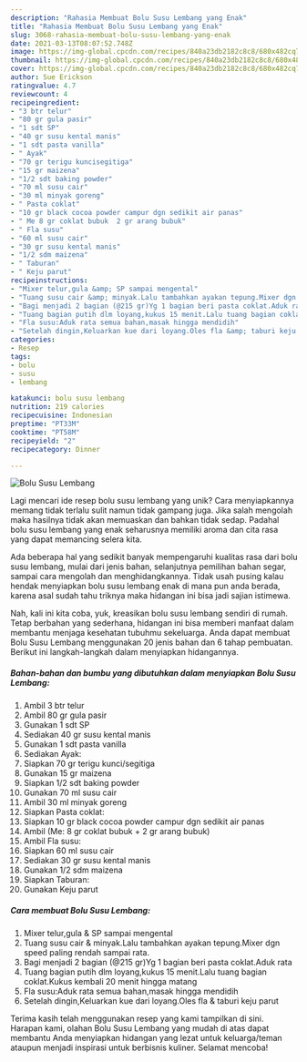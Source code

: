 ```yaml
---
description: "Rahasia Membuat Bolu Susu Lembang yang Enak"
title: "Rahasia Membuat Bolu Susu Lembang yang Enak"
slug: 3068-rahasia-membuat-bolu-susu-lembang-yang-enak
date: 2021-03-13T08:07:52.748Z
image: https://img-global.cpcdn.com/recipes/840a23db2182c8c8/680x482cq70/bolu-susu-lembang-foto-resep-utama.jpg
thumbnail: https://img-global.cpcdn.com/recipes/840a23db2182c8c8/680x482cq70/bolu-susu-lembang-foto-resep-utama.jpg
cover: https://img-global.cpcdn.com/recipes/840a23db2182c8c8/680x482cq70/bolu-susu-lembang-foto-resep-utama.jpg
author: Sue Erickson
ratingvalue: 4.7
reviewcount: 4
recipeingredient:
- "3 btr telur"
- "80 gr gula pasir"
- "1 sdt SP"
- "40 gr susu kental manis"
- "1 sdt pasta vanilla"
- " Ayak"
- "70 gr terigu kuncisegitiga"
- "15 gr maizena"
- "1/2 sdt baking powder"
- "70 ml susu cair"
- "30 ml minyak goreng"
- " Pasta coklat"
- "10 gr black cocoa powder campur dgn sedikit air panas"
- " Me 8 gr coklat bubuk  2 gr arang bubuk"
- " Fla susu"
- "60 ml susu cair"
- "30 gr susu kental manis"
- "1/2 sdm maizena"
- " Taburan"
- " Keju parut"
recipeinstructions:
- "Mixer telur,gula &amp; SP sampai mengental"
- "Tuang susu cair &amp; minyak.Lalu tambahkan ayakan tepung.Mixer dgn speed paling rendah sampai rata."
- "Bagi menjadi 2 bagian (@215 gr)Yg 1 bagian beri pasta coklat.Aduk rata"
- "Tuang bagian putih dlm loyang,kukus 15 menit.Lalu tuang bagian coklat.Kukus kembali 20 menit hingga matang"
- "Fla susu:Aduk rata semua bahan,masak hingga mendidih"
- "Setelah dingin,Keluarkan kue dari loyang.Oles fla &amp; taburi keju parut"
categories:
- Resep
tags:
- bolu
- susu
- lembang

katakunci: bolu susu lembang 
nutrition: 219 calories
recipecuisine: Indonesian
preptime: "PT33M"
cooktime: "PT58M"
recipeyield: "2"
recipecategory: Dinner

---
```



![Bolu Susu Lembang](https://img-global.cpcdn.com/recipes/840a23db2182c8c8/680x482cq70/bolu-susu-lembang-foto-resep-utama.jpg)

Lagi mencari ide resep bolu susu lembang yang unik? Cara menyiapkannya memang tidak terlalu sulit namun tidak gampang juga. Jika salah mengolah maka hasilnya tidak akan memuaskan dan bahkan tidak sedap. Padahal bolu susu lembang yang enak seharusnya memiliki aroma dan cita rasa yang dapat memancing selera kita.

Ada beberapa hal yang sedikit banyak mempengaruhi kualitas rasa dari bolu susu lembang, mulai dari jenis bahan, selanjutnya pemilihan bahan segar, sampai cara mengolah dan menghidangkannya. Tidak usah pusing kalau hendak menyiapkan bolu susu lembang enak di mana pun anda berada, karena asal sudah tahu triknya maka hidangan ini bisa jadi sajian istimewa.




Nah, kali ini kita coba, yuk, kreasikan bolu susu lembang sendiri di rumah. Tetap berbahan yang sederhana, hidangan ini bisa memberi manfaat dalam membantu menjaga kesehatan tubuhmu sekeluarga. Anda dapat membuat Bolu Susu Lembang menggunakan 20 jenis bahan dan 6 tahap pembuatan. Berikut ini langkah-langkah dalam menyiapkan hidangannya.

<!--inarticleads1-->

##### Bahan-bahan dan bumbu yang dibutuhkan dalam menyiapkan Bolu Susu Lembang:

1. Ambil 3 btr telur
1. Ambil 80 gr gula pasir
1. Gunakan 1 sdt SP
1. Sediakan 40 gr susu kental manis
1. Gunakan 1 sdt pasta vanilla
1. Sediakan  Ayak:
1. Siapkan 70 gr terigu kunci/segitiga
1. Gunakan 15 gr maizena
1. Siapkan 1/2 sdt baking powder
1. Gunakan 70 ml susu cair
1. Ambil 30 ml minyak goreng
1. Siapkan  Pasta coklat:
1. Siapkan 10 gr black cocoa powder campur dgn sedikit air panas
1. Ambil  (Me: 8 gr coklat bubuk + 2 gr arang bubuk)
1. Ambil  Fla susu:
1. Siapkan 60 ml susu cair
1. Sediakan 30 gr susu kental manis
1. Gunakan 1/2 sdm maizena
1. Siapkan  Taburan:
1. Gunakan  Keju parut




<!--inarticleads2-->

##### Cara membuat Bolu Susu Lembang:

1. Mixer telur,gula &amp; SP sampai mengental
1. Tuang susu cair &amp; minyak.Lalu tambahkan ayakan tepung.Mixer dgn speed paling rendah sampai rata.
1. Bagi menjadi 2 bagian (@215 gr)Yg 1 bagian beri pasta coklat.Aduk rata
1. Tuang bagian putih dlm loyang,kukus 15 menit.Lalu tuang bagian coklat.Kukus kembali 20 menit hingga matang
1. Fla susu:Aduk rata semua bahan,masak hingga mendidih
1. Setelah dingin,Keluarkan kue dari loyang.Oles fla &amp; taburi keju parut




Terima kasih telah menggunakan resep yang kami tampilkan di sini. Harapan kami, olahan Bolu Susu Lembang yang mudah di atas dapat membantu Anda menyiapkan hidangan yang lezat untuk keluarga/teman ataupun menjadi inspirasi untuk berbisnis kuliner. Selamat mencoba!
